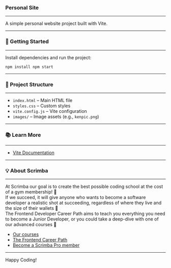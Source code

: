 ### Personal Site

---

A simple personal website project built with Vite.

---

### 🚀 Getting Started

---

Install dependencies and run the project:

```
npm install npm start
```

---

### 📁 Project Structure

---

- `index.html` – Main HTML file
- `styles.css` – Custom styles
- `vite.config.js` – Vite configuration
- `images/` – Image assets (e.g., `kenpic.png`)

---

### 📚 Learn More

---

- [Vite Documentation](https://vitejs.dev/)

---

### 💡 About Scrimba

---

At Scrimba our goal is to create the best possible coding school at the cost of a gym membership! 💜  
If we succeed, it will give anyone who wants to become a software developer a realistic shot at succeeding, regardless of where they live and the size of their wallets 🎉  
The Frontend Developer Career Path aims to teach you everything you need to become a Junior Developer, or you could take a deep-dive with one of our advanced courses 🚀

- [Our courses](https://scrimba.com/allcourses)
- [The Frontend Career Path](https://scrimba.com/learn/frontend)
- [Become a Scrimba Pro member](https://scrimba.com/pricing)

---

Happy Coding!
